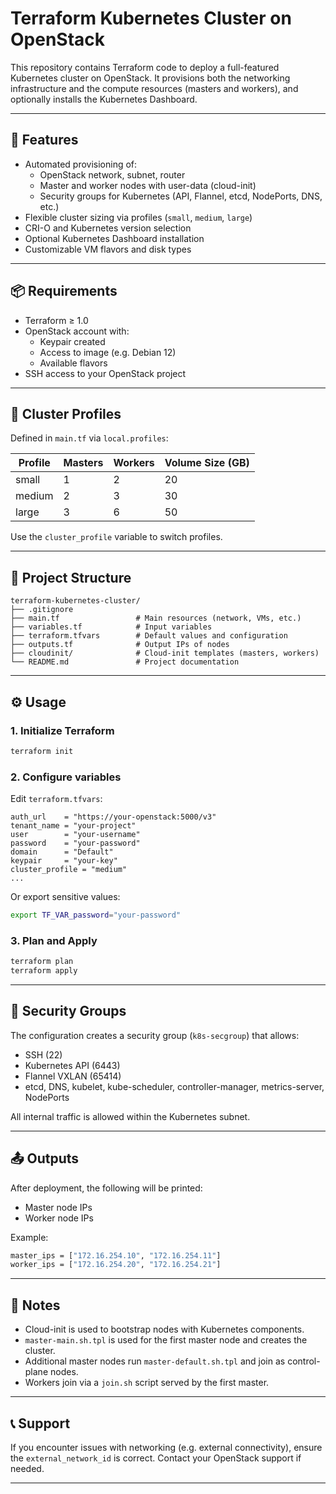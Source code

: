 # Terraform Kubernetes Cluster on OpenStack

This repository contains Terraform code to deploy a full-featured Kubernetes cluster on OpenStack. It provisions both the networking infrastructure and the compute resources (masters and workers), and optionally installs the Kubernetes Dashboard.

---

## 🚀 Features

- Automated provisioning of:
  - OpenStack network, subnet, router
  - Master and worker nodes with user-data (cloud-init)
  - Security groups for Kubernetes (API, Flannel, etcd, NodePorts, DNS, etc.)
- Flexible cluster sizing via profiles (`small`, `medium`, `large`)
- CRI-O and Kubernetes version selection
- Optional Kubernetes Dashboard installation
- Customizable VM flavors and disk types

---

## 📦 Requirements

- Terraform ≥ 1.0
- OpenStack account with:
  - Keypair created
  - Access to image (e.g. Debian 12)
  - Available flavors
- SSH access to your OpenStack project

---

## 🧱 Cluster Profiles

Defined in `main.tf` via `local.profiles`:

| Profile | Masters | Workers | Volume Size (GB) |
|---------|---------|---------|------------------|
| small   | 1       | 2       | 20               |
| medium  | 2       | 3       | 30               |
| large   | 3       | 6       | 50               |

Use the `cluster_profile` variable to switch profiles.

---

## 📁 Project Structure

```
terraform-kubernetes-cluster/
├── .gitignore
├── main.tf                 # Main resources (network, VMs, etc.)
├── variables.tf            # Input variables
├── terraform.tfvars        # Default values and configuration
├── outputs.tf              # Output IPs of nodes
├── cloudinit/              # Cloud-init templates (masters, workers)
└── README.md               # Project documentation
```

---

## ⚙️ Usage

### 1. Initialize Terraform

```bash
terraform init
```

### 2. Configure variables

Edit `terraform.tfvars`:

```hcl
auth_url    = "https://your-openstack:5000/v3"
tenant_name = "your-project"
user        = "your-username"
password    = "your-password"
domain      = "Default"
keypair     = "your-key"
cluster_profile = "medium"
...
```

Or export sensitive values:

```bash
export TF_VAR_password="your-password"
```

### 3. Plan and Apply

```bash
terraform plan
terraform apply
```

---

## 🔐 Security Groups

The configuration creates a security group (`k8s-secgroup`) that allows:

- SSH (22)
- Kubernetes API (6443)
- Flannel VXLAN (65414)
- etcd, DNS, kubelet, kube-scheduler, controller-manager, metrics-server, NodePorts

All internal traffic is allowed within the Kubernetes subnet.

---

## 📤 Outputs

After deployment, the following will be printed:

- Master node IPs
- Worker node IPs

Example:

```bash
master_ips = ["172.16.254.10", "172.16.254.11"]
worker_ips = ["172.16.254.20", "172.16.254.21"]
```

---

## 🧪 Notes

- Cloud-init is used to bootstrap nodes with Kubernetes components.
- `master-main.sh.tpl` is used for the first master node and creates the cluster.
- Additional master nodes run `master-default.sh.tpl` and join as control-plane nodes.
- Workers join via a `join.sh` script served by the first master.

---

## 📞 Support

If you encounter issues with networking (e.g. external connectivity), ensure the `external_network_id` is correct. Contact your OpenStack support if needed.

---